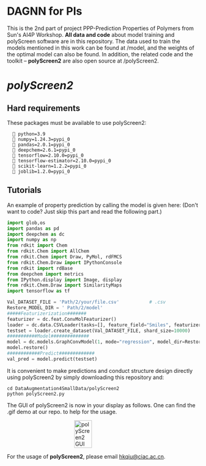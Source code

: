 # DAGNN for PIs
This is the 2nd part of project PPP-Prediction Properties of Polymers from Sun's AI4P Workshop.
**All data and code** about model training and polyScreen software are in this repository.
The data used to train the models mentioned in this work can be found at /model, and the weights of the optimal model can also be found. 
In addition, the related code and the toolkit – **polyScreen2** are also open source at /polyScreen2.


# *polyScreen2*

## Hard requirements
These packages must be available to use polyScreen2:
```
  	python=3.9
  	numpy=1.24.3=pypi_0
  	pandas=2.0.1=pypi_0
  	deepchem=2.6.1=pypi_0
  	tensorflow=2.10.0=pypi_0
  	tensorflow-estimator=2.10.0=pypi_0
  	scikit-learn=1.2.2=pypi_0
  	joblib=1.2.0=pypi_0
```

## Tutorials
An example of property prediction by calling the model is given here: (Don't want to code? Just skip this part and read the following part.)
```python
import glob,os
import pandas as pd
import deepchem as dc
import numpy as np
from rdkit import Chem
from rdkit.Chem import AllChem
from rdkit.Chem import Draw, PyMol, rdFMCS
from rdkit.Chem.Draw import IPythonConsole
from rdkit import rdBase
from deepchem import metrics
from IPython.display import Image, display
from rdkit.Chem.Draw import SimilarityMaps
import tensorflow as tf

Val_DATASET_FILE = 'Path/2/your/file.csv'			# .csv
Restore_MODEL_DIR = ' Path/2/model'
#####Featurizerization#######
featurizer = dc.feat.ConvMolFeaturizer()
loader = dc.data.CSVLoader(tasks=[], feature_field="Smiles", featurizer=featurizer)
testset = loader.create_dataset(Val_DATASET_FILE, shard_size=10000)
###########Model##############
model = dc.models.GraphConvModel(1, mode="regression", model_dir=Restore_MODEL_DIR)
model.restore()
############Predict#############
val_pred = model.predict(testset)
```

It is convenient to make predictions and conduct structure design directly using polyScreen2 by simply downloading this repository and:
```
cd DataAugmentation4SmallData/polyScreen2
python polyScreen2.py
```
The GUI of polyScreen2 is now in your display as follows. One can find the .gif demo at our repo. to help for the usage.

<div style="display:flex;justify-content:center;align-items:center;">
  <img src="https://github.com/HKQiu/DataAugmentation4SmallData/assets/73220956/bbfc3326-f71c-457b-b189-159943c3e34d" alt="polyScreen2 GUI" width="30%">
</div>

For the usage of **polyScreen2**, please email [hkqiu@ciac.ac.cn](hkqiu@ciac.ac.cn).
